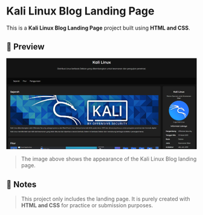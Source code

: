 # Kali Linux Blog Landing Page

This is a **Kali Linux Blog Landing Page** project built using **HTML and CSS**.

## 📸 Preview

![Landing Page](assets/image/preview.png)

> The image above shows the appearance of the Kali Linux Blog landing page.

## 📌 Notes

> This project only includes the landing page.
> It is purely created with **HTML and CSS** for practice or submission purposes.
